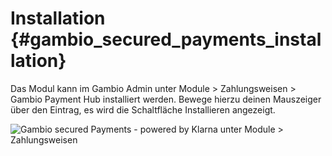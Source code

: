 # Installation {#gambio_secured_payments_installation}

Das Modul kann im Gambio Admin unter Module \> Zahlungsweisen \> Gambio Payment Hub installiert werden. Bewege hierzu deinen Mauszeiger über den Eintrag, es wird die Schaltfläche Installieren angezeigt.

![](Bilder/klarna_20180112_001.png "Gambio secured Payments - powered by Klarna unter Module >
      Zahlungsweisen")




